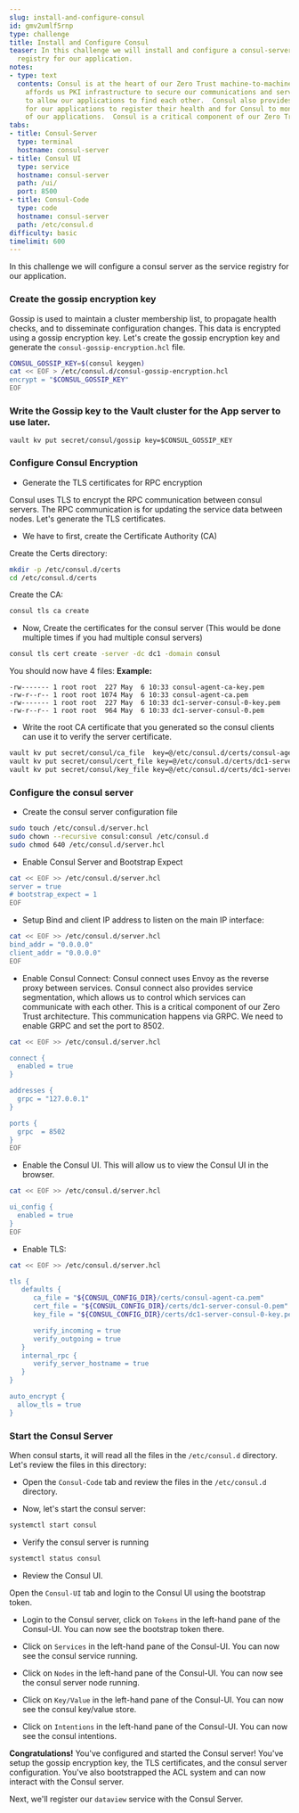 ```yaml
---
slug: install-and-configure-consul
id: gmv2umlf5rnp
type: challenge
title: Install and Configure Consul
teaser: In this challenge we will install and configure a consul-server as the service
  registry for our application.
notes:
- type: text
  contents: Consul is at the heart of our Zero Trust machine-to-machine communication.  Consul
    affords us PKI infrastructure to secure our communications and service discovery
    to allow our applications to find each other.  Consul also provides a mechanism
    for our applications to register their health and for Consul to monitor the health
    of our applications.  Consul is a critical component of our Zero Trust architecture.
tabs:
- title: Consul-Server
  type: terminal
  hostname: consul-server
- title: Consul UI
  type: service
  hostname: consul-server
  path: /ui/
  port: 8500
- title: Consul-Code
  type: code
  hostname: consul-server
  path: /etc/consul.d
difficulty: basic
timelimit: 600
---
```


 In this challenge we will configure a consul server as the service registry for our application.

### Create the gossip encryption key

Gossip is used to maintain a cluster membership list, to propagate health checks, and to disseminate configuration changes.  This data is encrypted using a gossip encryption key.  Let's create the gossip encryption key and generate the `consul-gossip-encryption.hcl` file.

```bash
CONSUL_GOSSIP_KEY=$(consul keygen)
cat << EOF > /etc/consul.d/consul-gossip-encryption.hcl
encrypt = "$CONSUL_GOSSIP_KEY"
EOF
```

### Write the Gossip key to the Vault cluster for the App server to use later.

```hcl
vault kv put secret/consul/gossip key=$CONSUL_GOSSIP_KEY
```

### Configure Consul Encryption

* Generate the TLS certificates for RPC encryption

Consul uses TLS to encrypt the RPC communication between consul servers. The RPC communication is for updating the service data between nodes.   Let's generate the TLS certificates.

* We have to first, create the Certificate Authority (CA)

Create the Certs directory:

```bash
mkdir -p /etc/consul.d/certs
cd /etc/consul.d/certs
```

Create the CA:

```bash
consul tls ca create
```

* Now, Create the certificates for the consul server (This would be done multiple times if you had multiple consul servers)

```bash
consul tls cert create -server -dc dc1 -domain consul
```

You should now have 4 files:
**Example:**

```bash,nocopy
-rw------- 1 root root  227 May  6 10:33 consul-agent-ca-key.pem
-rw-r--r-- 1 root root 1074 May  6 10:33 consul-agent-ca.pem
-rw------- 1 root root  227 May  6 10:33 dc1-server-consul-0-key.pem
-rw-r--r-- 1 root root  964 May  6 10:33 dc1-server-consul-0.pem
```

* Write the root CA certificate that you generated so the consul clients can use it to verify the server certificate.

```bash
vault kv put secret/consul/ca_file  key=@/etc/consul.d/certs/consul-agent-ca.pem
vault kv put secret/consul/cert_file key=@/etc/consul.d/certs/dc1-server-consul-0.pem
vault kv put secret/consul/key_file key=@/etc/consul.d/certs/dc1-server-consul-0-key.pem
```

### Configure the consul server

* Create the consul server configuration file

```bash
sudo touch /etc/consul.d/server.hcl
sudo chown --recursive consul:consul /etc/consul.d
sudo chmod 640 /etc/consul.d/server.hcl
```

* Enable Consul Server and Bootstrap Expect

```bash
cat << EOF >> /etc/consul.d/server.hcl
server = true
# bootstrap_expect = 1
EOF
```

* Setup Bind and client IP address to listen on the main IP interface:

```bash
cat << EOF >> /etc/consul.d/server.hcl
bind_addr = "0.0.0.0"
client_addr = "0.0.0.0"
EOF
```

* Enable Consul Connect:
Consul connect uses Envoy as the reverse proxy between services.  Consul connect also provides service segmentation, which allows us to control which services can communicate with each other.  This is a critical component of our Zero Trust architecture. This communication happens via GRPC.  We need to enable GRPC and set the port to 8502.

```bash
cat << EOF >> /etc/consul.d/server.hcl

connect {
  enabled = true
}

addresses {
  grpc = "127.0.0.1"
}

ports {
  grpc  = 8502
}
EOF
```

* Enable the Consul UI. This will allow us to view the Consul UI in the browser.

```bash
cat << EOF >> /etc/consul.d/server.hcl

ui_config {
  enabled = true
}
EOF
```

* Enable TLS:

```bash
cat << EOF >> /etc/consul.d/server.hcl

tls {
   defaults {
      ca_file = "${CONSUL_CONFIG_DIR}/certs/consul-agent-ca.pem"
      cert_file = "${CONSUL_CONFIG_DIR}/certs/dc1-server-consul-0.pem"
      key_file = "${CONSUL_CONFIG_DIR}/certs/dc1-server-consul-0-key.pem"

      verify_incoming = true
      verify_outgoing = true
   }
   internal_rpc {
      verify_server_hostname = true
   }
}

auto_encrypt {
  allow_tls = true
}
```

### Start the Consul Server

When consul starts, it will read all the files in the `/etc/consul.d` directory.
Let's review the files in this directory:

* Open the `Consul-Code` tab and review the files in the `/etc/consul.d` directory.

* Now, let's start the consul server:

```bash
systemctl start consul
```

* Verify the consul server is running

```bash
systemctl status consul
```

<!-- ### Bootstrap the ACL system

The last step before we can interact with the Consul server is to bootstrap the Consul ACLs.   This will create the initial token and policy that we will use to configure our consul server.

This bootstrap token should be stored in an encrypted vault. For the purposes of this lab, we will store it in a file.

```bash
consul acl bootstrap > /etc/consul.d/consul-bootstrap-token.out
```

The response normally looks like this but we are saving to a file for use later.

```bash,nocopy
AccessorID:       687969a7-a840-bfd9-4adb-43a447d4237c
SecretID:         13c2c45c-59c9-039d-cb25-89e0ea05e3b1
Description:      Bootstrap Token (Global Management)
Local:            false
Create Time:      2023-05-07 09:20:21.933822946 +0000 UTC
Policies:
   00000000-0000-0000-0000-000000000001 - global-management
``` -->

* Review the Consul UI.

Open the `Consul-UI` tab and login to the Consul UI using the bootstrap token.

* Login to the Consul server, click on `Tokens` in the left-hand pane of the Consul-UI.  You can now see the bootstrap token there.

* Click on `Services` in the left-hand pane of the Consul-UI.  You can now see the consul service running.

* Click on `Nodes` in the left-hand pane of the Consul-UI.  You can now see the consul server node running.

* Click on `Key/Value` in the left-hand pane of the Consul-UI.  You can now see the consul key/value store.

* Click on `Intentions` in the left-hand pane of the Consul-UI.  You can now see the consul intentions.

**Congratulations!** You've configured and started the Consul server!  You've setup the gossip encryption key, the TLS certificates, and the consul server configuration.  You've also bootstrapped the ACL system and can now interact with the Consul server.

Next, we'll register our `dataview` service with the Consul Server.
